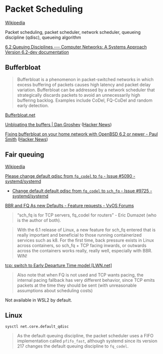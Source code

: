 # Packet Scheduling
[Wikipedia](https://en.wikipedia.org/wiki/Network_scheduler)

Packet scheduling, packet scheduler, network scheduler, queueing discipline (qdisc), queueing algorithm

[6.2 Queuing Disciplines --- Computer Networks: A Systems Approach Version 6.2-dev documentation](https://book.systemsapproach.org/congestion/queuing.html)

## Bufferbloat
> Bufferbloat is a phenomenon in packet-switched networks in which excess buffering of packets causes high latency and packet delay variation. Bufferbloat can be addressed by a network scheduler that strategically discards packets to avoid an unnecessarily high buffering backlog. Examples include CoDel, FQ-CoDel and random early detection.

[Bufferbloat.net](https://www.bufferbloat.net/projects/)

[Unbloating the buffers | Dan Groshev](https://dgroshev.com/blog/bufferbloat/) ([Hacker News](https://news.ycombinator.com/item?id=39101564))

[Fixing bufferbloat on your home network with OpenBSD 6.2 or newer - Paul Smith](https://www.pauladamsmith.com/blog/2018/07/fixing-bufferbloat-on-your-home-network-with-openbsd-6.2-or-newer.html) ([Hacker News](https://news.ycombinator.com/item?id=17453854))

## Fair queuing
[Wikipedia](https://en.wikipedia.org/wiki/Fair_queuing)

[Please change default qdisc from `fq_codel` to `fq` - Issue #5090 - systemd/systemd](https://github.com/systemd/systemd/issues/5090)
- [Change default default qdisc from `fq_codel` to `sch_fq` - Issue #9725 - systemd/systemd](https://github.com/systemd/systemd/issues/9725#issuecomment-413369212)

[BBR and FQ As new Defaults - Feature requests - VyOS Forums](https://forum.vyos.io/t/bbr-and-fq-as-new-defaults/12344)
> “sch_fq is for TCP servers, fq_codel for routers” - Eric Dumazet (who is the author of both).

> With the 6.1 release of Linux, a new feature for sch_fq entered that is really important and beneficial to those running containerized services such as k8. For the first time, back pressure exists in Linux across containers, so sch_fq + TCP facing inwards, or outwards across the containers works really, really well, especially with BBR. WIN!

[tcp: switch to Early Departure Time model \[LWN.net\]](https://lwn.net/Articles/766564/)
> Also note that when FQ is not used and TCP wants pacing, the
internal pacing fallback has very different behavior, since TCP
emits packets at the time they should be sent (with unreasonable
assumptions about scheduling costs)

Not available in WSL2 by default.

## Linux
`sysctl net.core.default_qdisc`

> As the default queuing discipline, the packet scheduler uses a FIFO implementation called `pfifo_fast`, although systemd since its version 217 changes the default queuing discipline to `fq_codel`.
